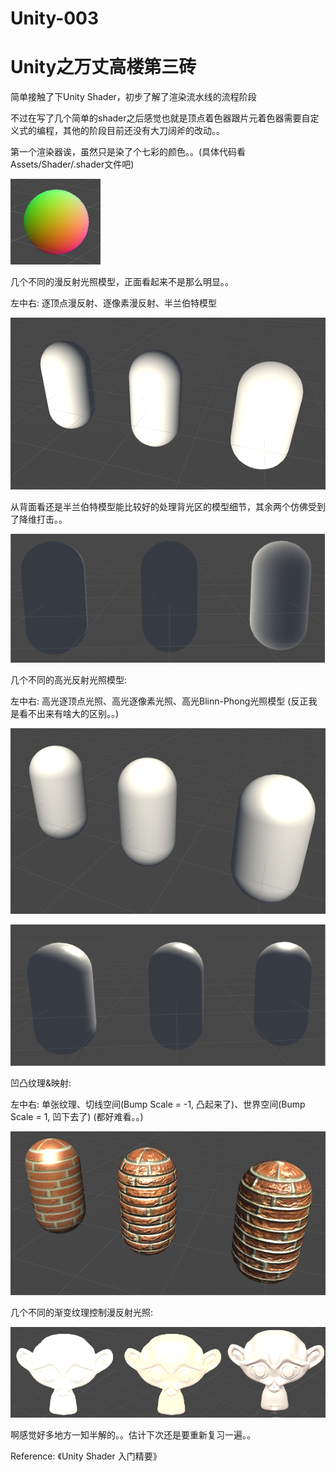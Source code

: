 # Unity-003

# Unity之万丈高楼第三砖

简单接触了下Unity Shader，初步了解了渲染流水线的流程阶段

不过在写了几个简单的shader之后感觉也就是顶点着色器跟片元着色器需要自定义式的编程，其他的阶段目前还没有大刀阔斧的改动。。

第一个渲染器诶，虽然只是染了个七彩的颜色。。(具体代码看Assets/Shader/.shader文件吧)

![image](https://github.com/HighwayWu/Unity-003/raw/master/Screenshot/图片1.png)

几个不同的漫反射光照模型，正面看起来不是那么明显。。

左中右: 逐顶点漫反射、逐像素漫反射、半兰伯特模型

![image](https://github.com/HighwayWu/Unity-003/raw/master/Screenshot/图片2_1.png)

从背面看还是半兰伯特模型能比较好的处理背光区的模型细节，其余两个仿佛受到了降维打击。。

![image](https://github.com/HighwayWu/Unity-003/raw/master/Screenshot/图片3.png)

几个不同的高光反射光照模型:

左中右: 高光逐顶点光照、高光逐像素光照、高光Blinn-Phong光照模型 (反正我是看不出来有啥大的区别。。)

![image](https://github.com/HighwayWu/Unity-003/raw/master/Screenshot/图片4_1.png)

![image](https://github.com/HighwayWu/Unity-003/raw/master/Screenshot/图片5.png)

凹凸纹理&映射:

左中右: 单张纹理、切线空间(Bump Scale = -1, 凸起来了)、世界空间(Bump Scale = 1, 凹下去了) (都好难看。。)

![image](https://github.com/HighwayWu/Unity-003/raw/master/Screenshot/图片6_1.png)

几个不同的渐变纹理控制漫反射光照: 

![image](https://github.com/HighwayWu/Unity-003/raw/master/Screenshot/图片7.png)

啊感觉好多地方一知半解的。。估计下次还是要重新复习一遍。。

Reference:  《Unity Shader 入门精要》
